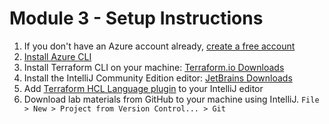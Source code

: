 # Module 3 - Setup Instructions
1. If you don't have an Azure account already, [create a free account](https://azure.microsoft.com/en-us/free/)
1. [Install Azure CLI](https://docs.microsoft.com/en-us/cli/azure/install-azure-cli?view=azure-cli-latest)
1. Install Terraform CLI on your machine: [Terraform.io Downloads](https://www.terraform.io/downloads.html)
1. Install the IntelliJ Community Edition editor: [JetBrains Downloads](https://www.jetbrains.com/idea/download/)
1. Add [Terraform HCL Language plugin](https://plugins.jetbrains.com/plugin/7808-hashicorp-terraform--hcl-language-support) to your IntelliJ editor
1. Download lab materials from GitHub to your machine using IntelliJ.  `File > New > Project from Version Control... > Git`